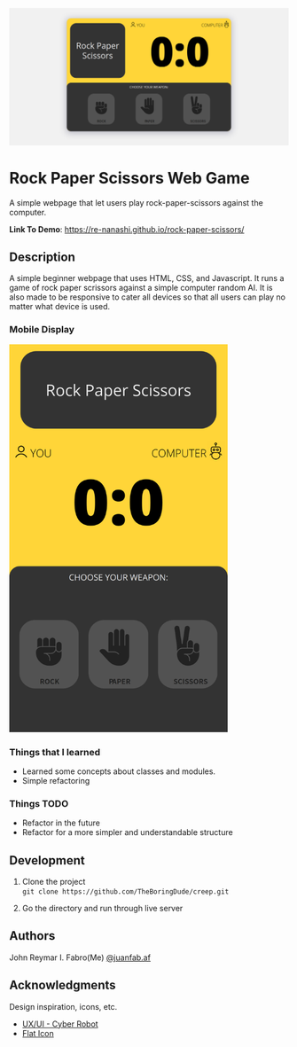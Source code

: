 ![demo](./src/images/readme/demo.png?raw=true)

# Rock Paper Scissors Web Game

A simple webpage that let users play rock-paper-scissors against the computer.

**Link To Demo**: https://re-nanashi.github.io/rock-paper-scissors/

## Description

A simple beginner webpage that uses HTML, CSS, and Javascript. It runs a game of rock paper scrissors against a simple computer random AI. It is also made to be responsive to cater all devices so that all users can play no matter what device is used.

### Mobile Display

<img src="./src/images/readme/demo-mobile.png" height="700">

### Things that I learned

- Learned some concepts about classes and modules.
- Simple refactoring

### Things TODO

- Refactor in the future
- Refactor for a more simpler and understandable structure

## Development

1. Clone the project <br>
   `git clone https://github.com/TheBoringDude/creep.git`

2. Go the directory and run through live server

## Authors

John Reymar I. Fabro(Me)
[@juanfab.af](https://www.instagram.com/juanfab.af/)

## Acknowledgments

Design inspiration, icons, etc.

- [UX/UI - Cyber Robot](https://dribbble.com/shots/6013675-Cyber-Robot-Game-UX-UI/attachments/6013675-Cyber-Robot-Game-UX-UI?mode=media)
- [Flat Icon](https://www.flaticon.com/)

